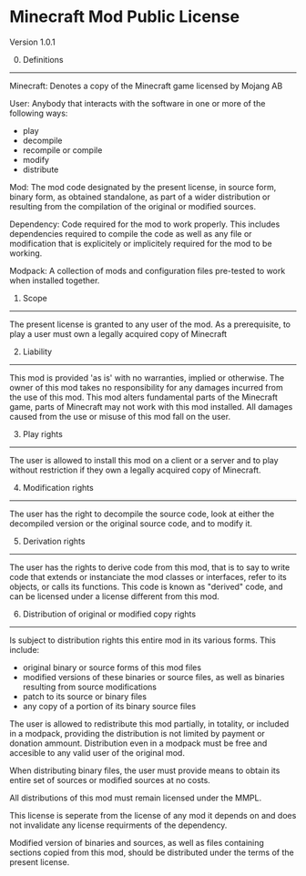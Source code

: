 Minecraft Mod Public License
============================

Version 1.0.1

0. Definitions
--------------

Minecraft: Denotes a copy of the Minecraft game licensed by Mojang AB

User: Anybody that interacts with the software in one or more of the following ways:
   - play
   - decompile
   - recompile or compile
   - modify
   - distribute

Mod: The mod code designated by the present license, in source form, binary
form, as obtained standalone, as part of a wider distribution or resulting from
the compilation of the original or modified sources.

Dependency: Code required for the mod to work properly. This includes 
dependencies required to compile the code as well as any file or modification
that is explicitely or implicitely required for the mod to be working.

Modpack: A collection of mods and configuration files pre-tested to work when installed together. 


1. Scope
--------

The present license is granted to any user of the mod. As a prerequisite, to play
a user must own a legally acquired copy of Minecraft

2. Liability
------------

This mod is provided 'as is' with no warranties, implied or otherwise. The owner
of this mod takes no responsibility for any damages incurred from the use of
this mod. This mod alters fundamental parts of the Minecraft game, parts of
Minecraft may not work with this mod installed. All damages caused from the use
or misuse of this mod fall on the user.

3. Play rights
--------------

The user is allowed to install this mod on a client or a server and to play 
without restriction if they own a legally acquired copy of Minecraft.

4. Modification rights
----------------------

The user has the right to decompile the source code, look at either the 
decompiled version or the original source code, and to modify it.

5. Derivation rights
--------------------

The user has the rights to derive code from this mod, that is to say to
write code that extends or instanciate the mod classes or interfaces, refer to
its objects, or calls its functions. This code is known as "derived" code, and 
can be licensed under a license different from this mod.

6. Distribution of original or modified copy rights
---------------------------------------------------

Is subject to distribution rights this entire mod in its various forms. This
include:
   - original binary or source forms of this mod files
   - modified versions of these binaries or source files, as well as binaries
     resulting from source modifications
   - patch to its source or binary files
   - any copy of a portion of its binary source files

The user is allowed to redistribute this mod partially, in totality, or 
included in a modpack, providing the distribution is not limited by payment or donation ammount. 
Distribution even in a modpack must be free and accesible to any valid user of the original mod.

When distributing binary files, the user must provide means to obtain its 
entire set of sources or modified sources at no costs.

All distributions of this mod must remain licensed under the MMPL.

This license is seperate from the license of any mod it depends on and does not invalidate any license requirments of the dependency.

Modified version of binaries and sources, as well as files containing sections
copied from this mod, should be distributed under the terms of the present
license.
